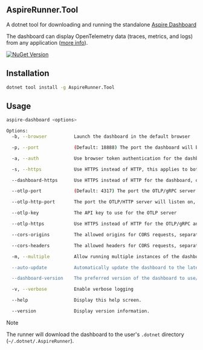﻿## AspireRunner.Tool

A dotnet tool for downloading and running the standalone [Aspire Dashboard](https://learn.microsoft.com/en-us/dotnet/aspire/fundamentals/dashboard/standalone)

The dashboard can display OpenTelemetry data (traces, metrics, and logs) from any
application ([more info](https://learn.microsoft.com/en-us/dotnet/aspire/fundamentals/dashboard/overview)).

[![NuGet Version](https://img.shields.io/nuget/vpre/AspireRunner.Tool?style=flat&logo=nuget&color=%230078d4&link=https%3A%2F%2Fwww.nuget.org%2Fpackages%2FAspireRunner.Tool)](https://www.nuget.org/packages/AspireRunner.Tool)

## Installation

```bash
dotnet tool install -g AspireRunner.Tool
```

## Usage

```bash
aspire-dashboard <options>

Options:
  -b, --browser          Launch the dashboard in the default browser

  -p, --port             (Default: 18888) The port the dashboard will be available on

  -a, --auth             Use browser token authentication for the dashboard

  -s, --https            Use HTTPS instead of HTTP, this applies to both the dashboard and the OTLP server, Enabled by default

  --dashboard-https      Use HTTPS instead of HTTP for the dashboard, overrides the global HTTPS option

  --otlp-port            (Default: 4317) The port the OTLP/gRPC server will listen on, can be disabled by passing 0

  --otlp-http-port       The port the OTLP/HTTP server will listen on, by default, only the gRPC server is started

  --otlp-key             The API key to use for the OTLP server

  --otlp-https           Use HTTPS instead of HTTP for the OTLP/gRPC and OTLP/HTTP endpoints, overrides the global HTTPS option

  --cors-origins         The allowed origins for CORS requests, separated by a comma, wildcard (*) can be used to allow any domain

  --cors-headers         The allowed headers for CORS requests, separated by a comma

  -m, --multiple         Allow running multiple instances of the dashboard, if this isn't passed, existing instances will be replaced

  --auto-update          Automatically update the dashboard to the latest version, Enabled by default

  --dashboard-version    The preferred version of the dashboard to use/download, will fallback to the latest version if it's invalid

  -v, --verbose          Enable verbose logging

  --help                 Display this help screen.

  --version              Display version information.
```

> [!NOTE]
> The runner will download the dashboard to the user's `.dotnet` directory (`~/.dotnet/.AspireRunner`).